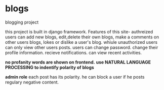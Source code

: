 # blogs
blogging project

this project is built in django framework.
Features of this site- authreized users can add new blogs, edit,delete their own blogs, make a comments on other users blogs, lokes or dislike a user's blog.
whiule unauthorized users can only view other users posts.
users can change password.
change their profile information.
recieve notifications.
can view recent activities.

**no profanity words are shown on frontend.**
**use NATURAL LANGUAGE PROCESSING to indentify polarity of blogs**

**admin role**
each post has its polarity.
he can block a user if he posts regulary negative content.
